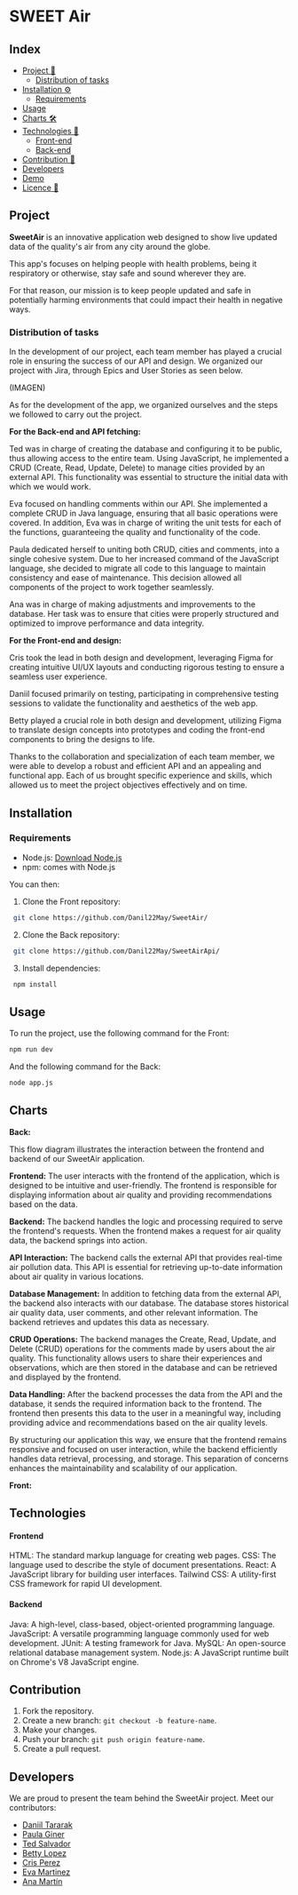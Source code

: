 
# SWEET Air 

## Index

- [Project 📝](#project-)
    - [Distribution of tasks](#distribution-of-tasks-)
- [Installation ⚙️](#installation-)
    - [Requirements](#requirements-)
- [Usage](#usage-)
- [Charts 🛠️](#charts-)
- [Technologies 🔧](#technologies-)
    - [Front-end](#front-end-)
    - [Back-end](#back-end-)
- [Contribution 🤝](#contribution-)
- [Developers](#developers-)
- [Demo ](#demo-)
- [Licence 📜](#licence-)


## Project 

**SweetAir** is an innovative application web designed to show live updated data of the quality's air from any city around the globe. 

This app's focuses on helping people with health problems, being it respiratory or otherwise, stay safe and sound wherever they are. 

For that reason, our mission is to keep people updated and safe in potentially harming environments that could impact their health in negative ways.

### Distribution of tasks

In the development of our project, each team member has played a crucial role in ensuring the success of our API and design. We organized our project with Jira, through Epics and User Stories as seen below. 

(IMAGEN)


As for the development of the app, we organized ourselves and the steps we followed to carry out the project.

**For the Back-end and API fetching:**

Ted was in charge of creating the database and configuring it to be public, thus allowing access to the entire team. Using JavaScript, he implemented a CRUD (Create, Read, Update, Delete) to manage cities provided by an external API. This functionality was essential to structure the initial data with which we would work.

Eva focused on handling comments within our API. She implemented a complete CRUD in Java language, ensuring that all basic operations were covered. In addition, Eva was in charge of writing the unit tests for each of the functions, guaranteeing the quality and functionality of the code.

Paula dedicated herself to uniting both CRUD, cities and comments, into a single cohesive system. Due to her increased command of the JavaScript language, she decided to migrate all code to this language to maintain consistency and ease of maintenance. This decision allowed all components of the project to work together seamlessly.

Ana was in charge of making adjustments and improvements to the database. Her task was to ensure that cities were properly structured and optimized to improve performance and data integrity.

**For the Front-end and design:**

Cris took the lead in both design and development, leveraging Figma for creating intuitive UI/UX layouts and conducting rigorous testing to ensure a seamless user experience.

Daniil focused primarily on testing, participating in comprehensive testing sessions to validate the functionality and aesthetics of the web app.

Betty played a crucial role in both design and development, utilizing Figma to translate design concepts into prototypes and coding the front-end components to bring the designs to life.

Thanks to the collaboration and specialization of each team member, we were able to develop a robust and efficient API and an appealing and functional app. Each of us brought specific experience and skills, which allowed us to meet the project objectives effectively and on time.


## Installation

### Requirements

- Node.js: [Download Node.js](https://nodejs.org/)
- npm: comes with Node.js

You can then:

1. Clone the Front repository:
```bash
 git clone https://github.com/Danil22May/SweetAir/
```

2. Clone the Back repository:
```bash
 git clone https://github.com/Danil22May/SweetAirApi/
```

 3. Install dependencies:
```bash
 npm install
 ```

 ## Usage
To run the project, use the following command for the Front:
```bash
npm run dev
```

And the following command for the Back:
```bash
node app.js
```

## Charts

**Back:**

This flow diagram illustrates the interaction between the frontend and backend of our SweetAir application.

**Frontend:**
The user interacts with the frontend of the application, which is designed to be intuitive and user-friendly. The frontend is responsible for displaying information about air quality and providing recommendations based on the data.

**Backend:**
The backend handles the logic and processing required to serve the frontend's requests. When the frontend makes a request for air quality data, the backend springs into action.

**API Interaction:**
The backend calls the external API that provides real-time air pollution data. This API is essential for retrieving up-to-date information about air quality in various locations.

**Database Management:**
In addition to fetching data from the external API, the backend also interacts with our database. The database stores historical air quality data, user comments, and other relevant information. The backend retrieves and updates this data as necessary.

**CRUD Operations:**
The backend manages the Create, Read, Update, and Delete (CRUD) operations for the comments made by users about the air quality. This functionality allows users to share their experiences and observations, which are then stored in the database and can be retrieved and displayed by the frontend.

**Data Handling:**
After the backend processes the data from the API and the database, it sends the required information back to the frontend. The frontend then presents this data to the user in a meaningful way, including providing advice and recommendations based on the air quality levels.

By structuring our application this way, we ensure that the frontend remains responsive and focused on user interaction, while the backend efficiently handles data retrieval, processing, and storage. This separation of concerns enhances the maintainability and scalability of our application.

**Front:**

## Technologies

#### Frontend
HTML: The standard markup language for creating web pages.
CSS: The language used to describe the style of document presentations.
React: A JavaScript library for building user interfaces.
Tailwind CSS: A utility-first CSS framework for rapid UI development.

#### Backend
Java: A high-level, class-based, object-oriented programming language.
JavaScript: A versatile programming language commonly used for web development.
JUnit: A testing framework for Java.
MySQL: An open-source relational database management system.
Node.js: A JavaScript runtime built on Chrome's V8 JavaScript engine.

## Contribution

1. Fork the repository.
2. Create a new branch: `git checkout -b feature-name`.
3. Make your changes.
4. Push your branch: `git push origin feature-name`.
5. Create a pull request.

 ## Developers
We are proud to present the team behind the SweetAir project. Meet our contributors:

- [Daniil Tararak](https://github.com/Danil22May)
- [Paula Giner](https://github.com/pginer22)
- [Ted Salvador](https://github.com/tedsalvador)
- [Betty Lopez](https://github.com/BettyLopo)
- [Cris Perez](https://github.com/CrisZDE)
- [Eva Martinez](https://github.com/EvaMartinez94)
- [Ana Martín](https://github.com/anamartin99)